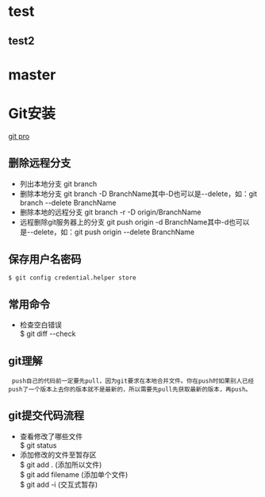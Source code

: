 # test
## test2
# master
# Git安装
[git pro](https://git-scm.com/book/zh/v2/%E8%B5%B7%E6%AD%A5-%E5%AE%89%E8%A3%85-Git)
## 删除远程分支
- 列出本地分支
     git branch
- 删除本地分支
    git branch -D BranchName其中-D也可以是--delete，如：git branch --delete BranchName
- 删除本地的远程分支
    git branch -r -D origin/BranchName
- 远程删除git服务器上的分支
    git push origin -d BranchName其中-d也可以是--delete，如：git push origin --delete BranchName
## 保存用户名密码
    $ git config credential.helper store 
## 常用命令
- 检查空白错误<br>
$ git diff  --check

## git理解 
     push自己的代码前一定要先pull，因为git要求在本地合并文件。你在push时如果别人已经push了一个版本上去你的版本就不是最新的，所以需要先pull先获取最新的版本，再push。

## git提交代码流程
- 查看修改了哪些文件<br>
$ git status
- 添加修改的文件至暂存区<br>
$ git add  . (添加所以文件)<br>
$ git add  filename (添加单个文件)<br>
$ git add  -i (交互式暂存)<br>
